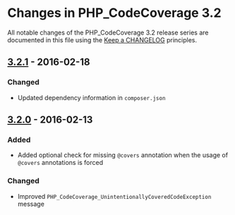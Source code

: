 # Changes in PHP_CodeCoverage 3.2

All notable changes of the PHP_CodeCoverage 3.2 release series are documented in this file using the [Keep a CHANGELOG](https://keepachangelog.com/) principles.

## [3.2.1] - 2016-02-18

### Changed

* Updated dependency information in `composer.json`

## [3.2.0] - 2016-02-13

### Added

* Added optional check for missing `@covers` annotation when the usage of `@covers` annotations is forced

### Changed

* Improved `PHP_CodeCoverage_UnintentionallyCoveredCodeException` message

[3.2.1]: https://github.com/sebastianbergmann/php-code-coverage/compare/3.2.0...3.2.1
[3.2.0]: https://github.com/sebastianbergmann/php-code-coverage/compare/3.1...3.2.0

